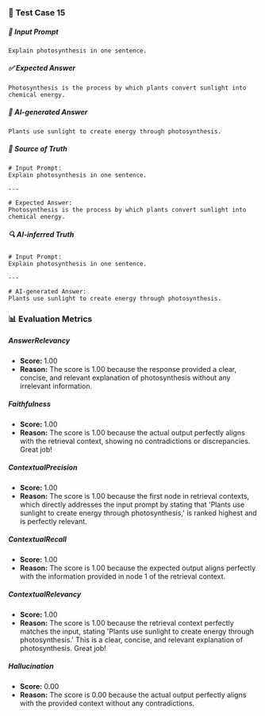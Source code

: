 ### 🧪 Test Case 15

##### 🧾 Input Prompt
```text
Explain photosynthesis in one sentence.
```
##### ✅ Expected Answer
```text
Photosynthesis is the process by which plants convert sunlight into chemical energy.
```
##### 🤖 AI-generated Answer
```text
Plants use sunlight to create energy through photosynthesis.
```
##### 📘 Source of Truth
```text
# Input Prompt:
Explain photosynthesis in one sentence.

---

# Expected Answer:
Photosynthesis is the process by which plants convert sunlight into chemical energy.
```
##### 🔍 AI-inferred Truth
```text
# Input Prompt:
Explain photosynthesis in one sentence.

---

# AI-generated Answer:
Plants use sunlight to create energy through photosynthesis.
```
### 📊 Evaluation Metrics

##### AnswerRelevancy
- **Score:** 1.00
- **Reason:** The score is 1.00 because the response provided a clear, concise, and relevant explanation of photosynthesis without any irrelevant information.

##### Faithfulness
- **Score:** 1.00
- **Reason:** The score is 1.00 because the actual output perfectly aligns with the retrieval context, showing no contradictions or discrepancies. Great job!

##### ContextualPrecision
- **Score:** 1.00
- **Reason:** The score is 1.00 because the first node in retrieval contexts, which directly addresses the input prompt by stating that 'Plants use sunlight to create energy through photosynthesis,' is ranked highest and is perfectly relevant.

##### ContextualRecall
- **Score:** 1.00
- **Reason:** The score is 1.00 because the expected output aligns perfectly with the information provided in node 1 of the retrieval context.

##### ContextualRelevancy
- **Score:** 1.00
- **Reason:** The score is 1.00 because the retrieval context perfectly matches the input, stating 'Plants use sunlight to create energy through photosynthesis.' This is a clear, concise, and relevant explanation of photosynthesis. Great job!

##### Hallucination
- **Score:** 0.00
- **Reason:** The score is 0.00 because the actual output perfectly aligns with the provided context without any contradictions.

